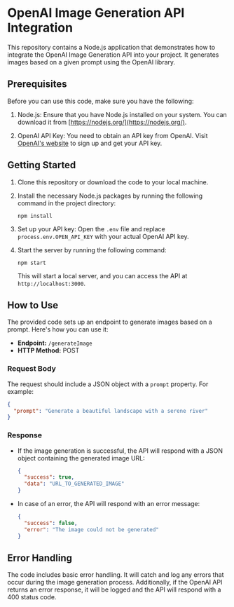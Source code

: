 # OpenAI Image Generation API Integration

This repository contains a Node.js application that demonstrates how to integrate the OpenAI Image Generation API into your project. It generates images based on a given prompt using the OpenAI library. 

## Prerequisites

Before you can use this code, make sure you have the following:

1. Node.js: Ensure that you have Node.js installed on your system. You can download it from [https://nodejs.org/](https://nodejs.org/).

2. OpenAI API Key: You need to obtain an API key from OpenAI. Visit [OpenAI's website](https://beta.openai.com/signup/) to sign up and get your API key.

## Getting Started

1. Clone this repository or download the code to your local machine.

2. Install the necessary Node.js packages by running the following command in the project directory:

   ```shell
   npm install
   ```

3. Set up your API key: Open the `.env` file and replace `process.env.OPEN_API_KEY` with your actual OpenAI API key.

4. Start the server by running the following command:

   ```shell
   npm start
   ```

   This will start a local server, and you can access the API at `http://localhost:3000`.

## How to Use

The provided code sets up an endpoint to generate images based on a prompt. Here's how you can use it:

- **Endpoint:** `/generateImage`
- **HTTP Method:** POST

### Request Body

The request should include a JSON object with a `prompt` property. For example:

```json
{
  "prompt": "Generate a beautiful landscape with a serene river"
}
```

### Response

- If the image generation is successful, the API will respond with a JSON object containing the generated image URL:

  ```json
  {
    "success": true,
    "data": "URL_TO_GENERATED_IMAGE"
  }
  ```

- In case of an error, the API will respond with an error message:

  ```json
  {
    "success": false,
    "error": "The image could not be generated"
  }
  ```

## Error Handling

The code includes basic error handling. It will catch and log any errors that occur during the image generation process. Additionally, if the OpenAI API returns an error response, it will be logged and the API will respond with a 400 status code.
